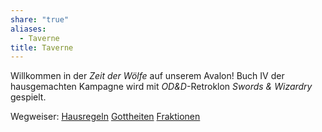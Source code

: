```yaml
---
share: "true"
aliases:
  - Taverne
title: Taverne
---
```

Willkommen in der _Zeit der Wölfe_ auf unserem Avalon!
Buch IV der hausgemachten Kampagne wird mit *OD&D*-Retroklon *Swords & Wizardry* gespielt.

Wegweiser:
[Hausregeln](https://www.schwerterundzauberei.de/Hausregeln/)
[Gottheiten](https://www.schwerterundzauberei.de/Welt/Gottheiten/)
[Fraktionen](https://www.schwerterundzauberei.de/Welt/Fraktionen/)
